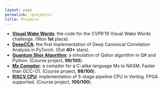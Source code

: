 ```yaml
---
layout: page
permalink: /projects/
title: Projects
---
```

* **[Visual Wake Words](https://github.com/mit-han-lab/VWW)**: the code for the CVPR’19 Visual Wake Words challenge. (Won **1st** place).
* **[DeepCCA](https://github.com/Michaelvll/DeepCCA)**: the first implementation of Deep Canonical Correlation Analysis in PyTorch. (Got **40+** stars). 
* **[Quantum Shor Algorithm](https://www.github.com/Michaelvll/myQShor)**: a simulation of Qshor algorithm in Q# and Python. (Course project, **99/100**).
* **[Mx Compiler](https://www.github.com/Michaelvll/MWCompiler)**: a compiler for a C-alike language Mx to NASM. Faster than GCC-O1. (Course project, **98/100**). 
* **[RISCV CPU](https://www.github.com/Michaelvll/RISCV_CPU)**: implementation of 5-stage pipeline CPU in Verilog. FPGA supported. (Course project, **100/100**).